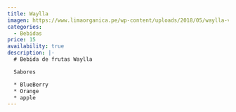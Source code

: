 ```yaml
---
title: Waylla
imagen: https://www.limaorganica.pe/wp-content/uploads/2018/05/waylla-varios.jpg
categories:
  - Bebidas
price: 15
availability: true
description: |-
  # Bebida de frutas Waylla

  Sabores

  * BlueBerry
  * Orange
  * apple
---
```


